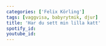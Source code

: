 ```yaml
---
categories: ['Felix Körling']
tags: [vaggvisa, babyrytmik, djur]
title: 'Har du sett min lilla katt'
spotify_id: 
youtube_id: 
---
```


